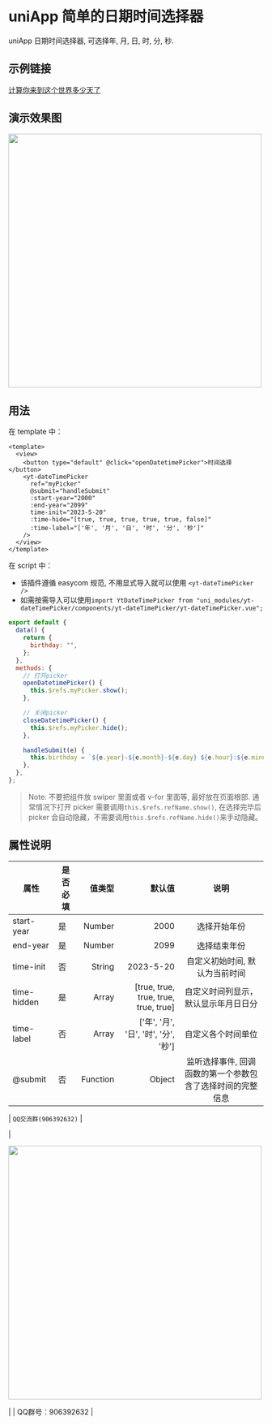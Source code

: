 # uniApp 简单的日期时间选择器

uniApp 日期时间选择器, 可选择年, 月, 日, 时, 分, 秒.


## 示例链接

[计算你来到这个世界多少天了](https://tinyurl.com/yangtao-age)

## 演示效果图

<p>
  <img align=top src="https://7072-prod-4gapv4gl33a8a0ff-1305990777.tcb.qcloud.la/%E9%87%8D%E8%A6%81%E5%9B%BE%E7%89%87%E5%AD%98%E5%82%A8/uniappcj.png?sign=67f6bd2b9d1e5f5bbdecc5ffdf9b923d&t=1699237042" width="500px" height="auto">
</p>


## 用法

在 template 中：

```vue
<template>
  <view>
    <button type="default" @click="openDatetimePicker">时间选择</button>
    <yt-dateTimePicker
      ref="myPicker"
      @submit="handleSubmit"
      :start-year="2000"
      :end-year="2099"
      time-init="2023-5-20"
      :time-hide="[true, true, true, true, true, false]"
      :time-label="['年', '月', '日', '时', '分', '秒']"
    />
  </view>
</template>
```

在 script 中：

- 该插件遵循 easycom 规范, 不用显式导入就可以使用 `<yt-dateTimePicker />`
- 如需按需导入可以使用`import YtDateTimePicker from "uni_modules/yt-dateTimePicker/components/yt-dateTimePicker/yt-dateTimePicker.vue";`

```javascript
export default {
  data() {
    return {
      birthday: "",
    };
  },
  methods: {
    // 打开picker
    openDatetimePicker() {
      this.$refs.myPicker.show();
    },

    // 关闭picker
    closeDatetimePicker() {
      this.$refs.myPicker.hide();
    },

    handleSubmit(e) {
      this.birthday = `${e.year}-${e.month}-${e.day} ${e.hour}:${e.minute}:${e.second}`;
    },
  },
};
```

> Note: 不要把组件放 swiper 里面或者 v-for 里面等, 最好放在页面根部. 通常情况下打开 picker 需要调用`this.$refs.refName.show()`, 在选择完毕后 picker 会自动隐藏，不需要调用`this.$refs.refName.hide()`来手动隐藏。

## 属性说明

| 属性		| 是否必填	|  值类型	| 默认值	| 说明			|
| --------- | -------- 	| -----: 	| --: 	| :------------:|
| start-year|	是  		| Number	|2000	| 选择开始年份	|
| end-year	|	是 		| Number	|2099	| 选择结束年份	|
| time-init	|	否 		| String	|2023-5-20| 自定义初始时间, 默认为当前时间	|
| time-hidden|	是 		| Array	|[true, true, true, true, true, true]| 自定义时间列显示，默认显示年月日日分 |
| time-label|	否 		| Array	|['年', '月', '日', '时', '分', '秒']	| 自定义各个时间单位	|
| @submit	|	否 		| Function	|Object	|  监听选择事件, 回调函数的第一个参数包含了选择时间的完整信息|

| `QQ交流群(906392632)`  |

|<p><img align=top src="https://7072-prod-4gapv4gl33a8a0ff-1305990777.tcb.qcloud.la/%E9%87%8D%E8%A6%81%E5%9B%BE%E7%89%87%E5%AD%98%E5%82%A8/Snipaste_2023-11-06_16-50-56.png?sign=ed27f09cfeabb33e24835fecdd4108db&t=1699260686" width="500px" height="auto"></p>|
| QQ群号：906392632      |

